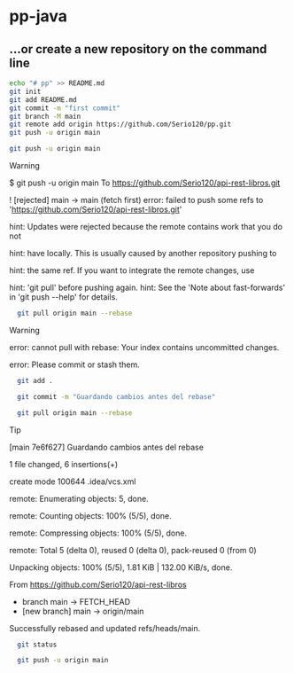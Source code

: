 # pp-java

## …or create a new repository on the command line

```bash
echo "# pp" >> README.md
git init
git add README.md
git commit -m "first commit"
git branch -M main
git remote add origin https://github.com/Serio120/pp.git
git push -u origin main
```


  ```bash
  git push -u origin main
```
> [!WARNING]  
> $ git push -u origin main To https://github.com/Serio120/api-rest-libros.git
> 
> ! [rejected]        main -> main (fetch first) error: failed to push some refs to 'https://github.com/Serio120/api-rest-libros.git'
> 
> hint: Updates were rejected because the remote contains work that you do not
> 
> hint: have locally. This is usually caused by another repository pushing to
> 
> hint: the same ref. If you want to integrate the remote changes, use
> 
> hint: 'git pull' before pushing again. hint: See the 'Note about fast-forwards' in 'git push --help' for details.

```bash
  git pull origin main --rebase
```
> [!WARNING]
> 
> error: cannot pull with rebase: Your index contains uncommitted changes.
> 
> error: Please commit or stash them.

```bash
  git add .
```

```bash
  git commit -m "Guardando cambios antes del rebase"
```

```bash
  git pull origin main --rebase
```
> [!TIP]
>  [main 7e6f627] Guardando cambios antes del rebase
> 
> 1 file changed, 6 insertions(+)
> 
> create mode 100644 .idea/vcs.xml
> 
> remote: Enumerating objects: 5, done.
> 
> remote: Counting objects: 100% (5/5), done.
> 
> remote: Compressing objects: 100% (5/5), done.
> 
> remote: Total 5 (delta 0), reused 0 (delta 0), pack-reused 0 (from 0)
> 
> Unpacking objects: 100% (5/5), 1.81 KiB | 132.00 KiB/s, done.
> 
> From https://github.com/Serio120/api-rest-libros
> 
> * branch            main       -> FETCH_HEAD
> * [new branch]      main       -> origin/main
>  
> Successfully rebased and updated refs/heads/main.

```bash
  git status
```

```bash
  git push -u origin main
```
